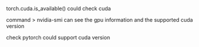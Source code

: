 torch.cuda.is_available()
	could check cuda

command > nvidia-smi
	can see the gpu information and the supported cuda version

check pytorch could support cuda version

